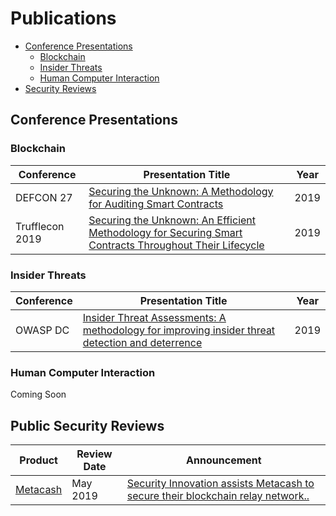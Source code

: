 # Publications

* [Conference Presentations](#conference-presentations)
  * [Blockchain](#blockchain)
  * [Insider Threats](#insider-threats)
  * [Human Computer Interaction](#human-computer-interaction)
* [Security Reviews](#security-reviews)

## Conference Presentations

### Blockchain

| Conference | Presentation Title | Year |
| --- | --- | --- |
| DEFCON 27 | [Securing the Unknown: A Methodology for Auditing Smart Contracts](https://github.com/benstew/publications/blob/master/presentations/20190810-DEFCON-27/Ethereum-Smart-Contract-Audit-Methodology.pdf) | 2019 |
| Trufflecon 2019 | [Securing the Unknown: An Efficient Methodology for Securing Smart Contracts Throughout Their Lifecycle](https://github.com/benstew/publications/blob/master/presentations/20190803-Trufflecon/Securing-The-Unknown.pdf) | 2019 |

### Insider Threats

| Conference | Presentation Title | Year |
| --- | --- | --- |
| OWASP DC | [Insider Threat Assessments: A methodology for improving insider threat detection and deterrence](https://github.com/benstew/publications/blob/master/presentations/20190912-OWASP-DC/Insider-Threat-Assessments.pdf) | 2019 |

### Human Computer Interaction

Coming Soon

## Public Security Reviews

| Product | Review Date | Announcement |
| --- | --- | --- |
| [Metacash](https://github.com/benstew/publications/blob/master/reviews/MetacashV2.pdf) | May 2019 | [Security Innovation assists Metacash to secure their blockchain relay network..](https://www.globenewswire.com/news-release/2019/07/30/1893834/0/en/Security-Innovation-assists-Metacash-to-secure-their-Blockchain-relay-network.html) |
